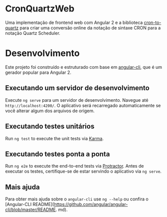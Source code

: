 # CronQuartzWeb

Uma implementação de frontend web com Angular 2 e a biblioteca [cron-to-quartz](https://github.com/lirantal/cron-to-quartz) para criar uma conversão online da notação de sintaxe CRON para a notação Quartz Scheduler.

# Desenvolvimento

Este projeto foi construído e estruturado com base em [angular-cli](https://github.com/angular/angular-cli), que é um gerador popular para Angular 2.

## Executando um servidor de desenvolvimento
Execute `ng serve` para um servidor de desenvolvimento. Navegue até `http://localhost:4200/`. O aplicativo será recarregado automaticamente se você alterar algum dos arquivos de origem.

## Executando testes unitários

Run `ng test` to execute the unit tests via [Karma](https://karma-runner.github.io).

## Executando testes ponta a ponta

Run `ng e2e` to execute the end-to-end tests via [Protractor](http://www.protractortest.org/). 
Antes de executar os testes, certifique-se de estar servindo o aplicativo via `ng serve`.

## Mais ajuda

Para obter mais ajuda sobre o `angular-cli` use `ng --help` ou confira o [Angular-CLI README](https://github.com/angular/angular-cli/blob/master/README. md).
